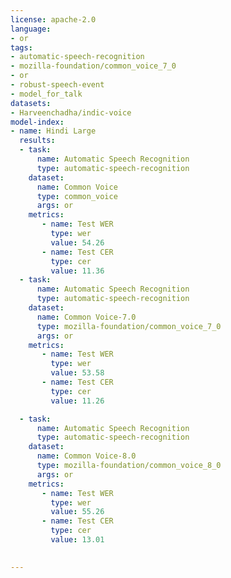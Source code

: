 ```yaml
---
license: apache-2.0
language:
- or
tags:
- automatic-speech-recognition
- mozilla-foundation/common_voice_7_0
- or
- robust-speech-event
- model_for_talk
datasets:
- Harveenchadha/indic-voice
model-index:
- name: Hindi Large
  results:
  - task: 
      name: Automatic Speech Recognition 
      type: automatic-speech-recognition
    dataset:
      name: Common Voice
      type: common_voice
      args: or
    metrics:
       - name: Test WER
         type: wer
         value: 54.26
       - name: Test CER
         type: cer
         value: 11.36  
  - task: 
      name: Automatic Speech Recognition 
      type: automatic-speech-recognition
    dataset:
      name: Common Voice-7.0
      type: mozilla-foundation/common_voice_7_0
      args: or
    metrics:
       - name: Test WER
         type: wer
         value: 53.58
       - name: Test CER
         type: cer
         value: 11.26

  - task: 
      name: Automatic Speech Recognition 
      type: automatic-speech-recognition
    dataset:
      name: Common Voice-8.0
      type: mozilla-foundation/common_voice_8_0
      args: or
    metrics:
       - name: Test WER
         type: wer
         value: 55.26
       - name: Test CER
         type: cer
         value: 13.01
 

---
```

